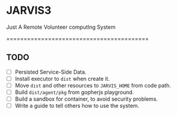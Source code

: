 # JARVIS3

Just A Remote Volunteer computIng System

=========================================

## TODO

- [ ] Persisted Service-Side Data.
- [ ] Install executor to `dist` when create it.
- [ ] Move `dist` and other resources to `JARVIS_HOME` from code path.
- [ ] Build `dist/agent/pkg` from gopherjs playground.
- [ ] Build a sandbox for container, to avoid security problems.
- [ ] Write a guide to tell others how to use the system.
